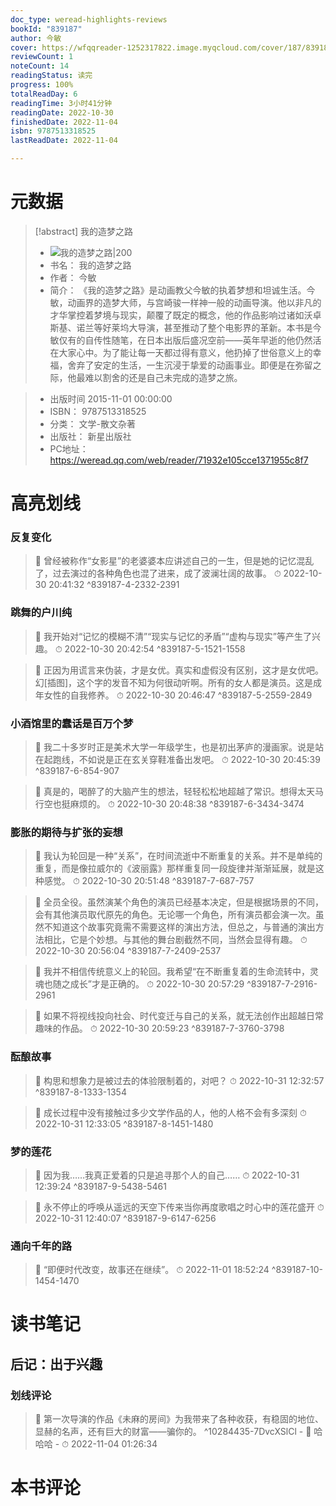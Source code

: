 ```yaml
---
doc_type: weread-highlights-reviews
bookId: "839187"
author: 今敏
cover: https://wfqqreader-1252317822.image.myqcloud.com/cover/187/839187/t7_839187.jpg
reviewCount: 1
noteCount: 14
readingStatus: 读完
progress: 100%
totalReadDay: 6
readingTime: 3小时41分钟
readingDate: 2022-10-30
finishedDate: 2022-11-04
isbn: 9787513318525
lastReadDate: 2022-11-04

---
```

# 元数据
> [!abstract] 我的造梦之路
> - ![ 我的造梦之路|200](https://wfqqreader-1252317822.image.myqcloud.com/cover/187/839187/t7_839187.jpg)
> - 书名： 我的造梦之路
> - 作者： 今敏
> - 简介：     《我的造梦之路》是动画教父今敏的执着梦想和坦诚生活。今敏，动画界的造梦大师，与宫崎骏一样神一般的动画导演。他以非凡的才华掌控着梦境与现实，颠覆了既定的概念，他的作品影响过诸如沃卓斯基、诺兰等好莱坞大导演，甚至推动了整个电影界的革新。本书是今敏仅有的自传性随笔，在日本出版后盛况空前——英年早逝的他仍然活在大家心中。为了能让每一天都过得有意义，他扔掉了世俗意义上的幸福，舍弃了安定的生活，一生沉浸于挚爱的动画事业。即便是在弥留之际，他最难以割舍的还是自己未完成的造梦之旅。

> - 出版时间 2015-11-01 00:00:00
> - ISBN： 9787513318525
> - 分类： 文学-散文杂著
> - 出版社： 新星出版社
> - PC地址：https://weread.qq.com/web/reader/71932e105cce1371955c8f7

# 高亮划线

### 反复变化

> 📌 曾经被称作“女影星”的老婆婆本应讲述自己的一生，但是她的记忆混乱了，过去演过的各种角色也混了进来，成了波澜壮阔的故事。 
> ⏱ 2022-10-30 20:41:32 ^839187-4-2332-2391

### 跳舞的户川纯

> 📌 我开始对“记忆的模糊不清”“现实与记忆的矛盾”“虚构与现实”等产生了兴趣。 
> ⏱ 2022-10-30 20:42:54 ^839187-5-1521-1558

> 📌 正因为用谎言来伪装，才是女优。真实和虚假没有区别，这才是女优吧。幻[插图]，这个字的发音不知为何很动听啊。所有的女人都是演员。这是成年女性的自我修养。 
> ⏱ 2022-10-30 20:46:47 ^839187-5-2559-2849

### 小酒馆里的蠢话是百万个梦

> 📌 我二十多岁时正是美术大学一年级学生，也是初出茅庐的漫画家。说是站在起跑线，不如说是正在玄关穿鞋准备出发吧。 
> ⏱ 2022-10-30 20:45:39 ^839187-6-854-907

> 📌 真是的，喝醉了的大脑产生的想法，轻轻松松地超越了常识。想得太天马行空也挺麻烦的。 
> ⏱ 2022-10-30 20:48:38 ^839187-6-3434-3474

### 膨胀的期待与扩张的妄想

> 📌 我认为轮回是一种“关系”，在时间流逝中不断重复的关系。并不是单纯的重复，而是像拉威尔的《波丽露》那样重复同一段旋律并渐渐延展，就是这种感觉。 
> ⏱ 2022-10-30 20:51:48 ^839187-7-687-757

> 📌 全员全役。虽然演某个角色的演员已经基本决定，但是根据场景的不同，会有其他演员取代原先的角色。无论哪一个角色，所有演员都会演一次。虽然不知道这个故事究竟需不需要这样的演出方法，但总之，与普通的演出方法相比，它是个妙想。与其他的舞台剧截然不同，当然会显得有趣。 
> ⏱ 2022-10-30 20:56:04 ^839187-7-2409-2537

> 📌 我并不相信传统意义上的轮回。我希望“在不断重复着的生命流转中，灵魂也随之成长”才是正确的。 
> ⏱ 2022-10-30 20:57:29 ^839187-7-2916-2961

> 📌 如果不将视线投向社会、时代变迁与自己的关系，就无法创作出超越日常趣味的作品。 
> ⏱ 2022-10-30 20:59:23 ^839187-7-3760-3798

### 酝酿故事

> 📌 构思和想象力是被过去的体验限制着的，对吧？ 
> ⏱ 2022-10-31 12:32:57 ^839187-8-1333-1354

> 📌 成长过程中没有接触过多少文学作品的人，他的人格不会有多深刻 
> ⏱ 2022-10-31 12:33:05 ^839187-8-1451-1480

### 梦的莲花

> 📌 因为我……我真正爱着的只是追寻那个人的自己…… 
> ⏱ 2022-10-31 12:39:24 ^839187-9-5438-5461

> 📌 永不停止的呼唤从遥远的天空下传来当你再度歌唱之时心中的莲花盛开 
> ⏱ 2022-10-31 12:40:07 ^839187-9-6147-6256

### 通向千年的路

> 📌 “即便时代改变，故事还在继续”。 
> ⏱ 2022-11-01 18:52:24 ^839187-10-1454-1470

# 读书笔记

## 后记：出于兴趣

### 划线评论
> 📌 第一次导演的作品《未麻的房间》为我带来了各种收获，有稳固的地位、显赫的名声，还有巨大的财富——骗你的。  ^10284435-7DvcXSlCl
    - 💭 哈哈哈
    - ⏱ 2022-11-04 01:26:34
   
# 本书评论

